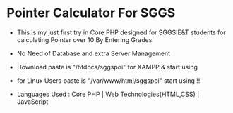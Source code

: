 # Pointer Calculator For SGGS

+ This is my just first try in Core PHP designed for SGGSIE&amp;T students for calculating Pointer over 10 By Entering Grades

+ No Need of Database and extra Server Management

+ Download paste is "/htdocs/sggspoi" for XAMPP & start using

+ for Linux Users paste is "/var/www/html/sggspoi" start using !!

+ Languages Used : Core PHP | Web Technologies(HTML,CSS) | JavaScript
